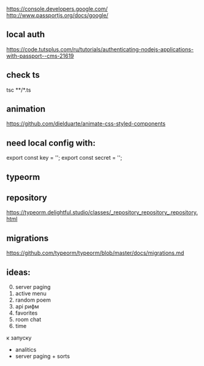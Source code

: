https://console.developers.google.com/
http://www.passportjs.org/docs/google/

## local auth
https://code.tutsplus.com/ru/tutorials/authenticating-nodejs-applications-with-passport--cms-21619

## check ts
tsc **/*.ts

## animation
https://github.com/dielduarte/animate-css-styled-components

## need local config with: 
export const key = '';
export const secret = '';

## typeorm
## repository
https://typeorm.delightful.studio/classes/_repository_repository_.repository.html

## migrations
https://github.com/typeorm/typeorm/blob/master/docs/migrations.md


## ideas:
0) server paging
7) active menu
2) random poem
3) api рифм
4) favorites
5) room chat
6) time

к запуску
- analitics
- server paging + sorts
